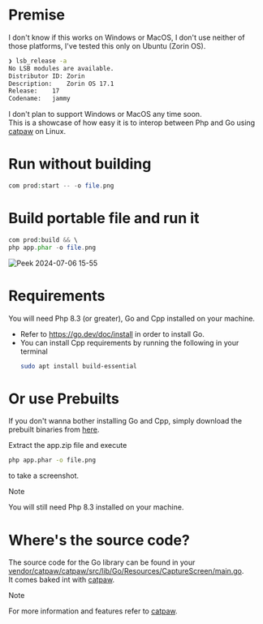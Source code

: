 # Premise

I don't know if this works on Windows or MacOS, I don't use neither of those platforms, I've tested this only on Ubuntu (Zorin OS).

```sh
❯ lsb_release -a
No LSB modules are available.
Distributor ID:	Zorin
Description:	Zorin OS 17.1
Release:	17
Codename:	jammy
```

I don't plan to support Windows or MacOS any time soon.\
This is a showcase of how easy it is to interop between Php and Go using [catpaw](https://github.com/razshare/catpaw) on Linux.

# Run without building

```php
com prod:start -- -o file.png
```

# Build portable file and run it

```php
com prod:build && \
php app.phar -o file.png
```

![Peek 2024-07-06 15-55](https://github.com/razshare/catpaw-screenshot-showcase/assets/6891346/fe8272d8-5606-4125-978b-b9494324bbe7)

# Requirements

You will need Php 8.3 (or greater), Go and Cpp installed on your machine.

- Refer to https://go.dev/doc/install in order to install Go.
- You can install Cpp requirements by running the following in your terminal
  ```sh
  sudo apt install build-essential
  ```

# Or use Prebuilts

If you don't wanna bother installing Go and Cpp, simply download the prebuilt binaries from [here](https://github.com/razshare/catpaw-screenshot-showcase/releases).

Extract the app.zip file and execute

```sh
php app.phar -o file.png
```

to take a screenshot.

> [!NOTE]
> You will still need Php 8.3 installed on your machine.


# Where's the source code?

The source code for the Go library can be found in your [vendor/catpaw/catpaw/src/lib/Go/Resources/CaptureScreen/main.go](https://github.com/razshare/catpaw/blob/master/src/lib/Go/Resources/CaptureScreen/main.go).\
It comes baked int with [catpaw](https://github.com/razshare/catpaw).

> [!NOTE]
> For more information and features refer to [catpaw](https://github.com/razshare/catpaw).